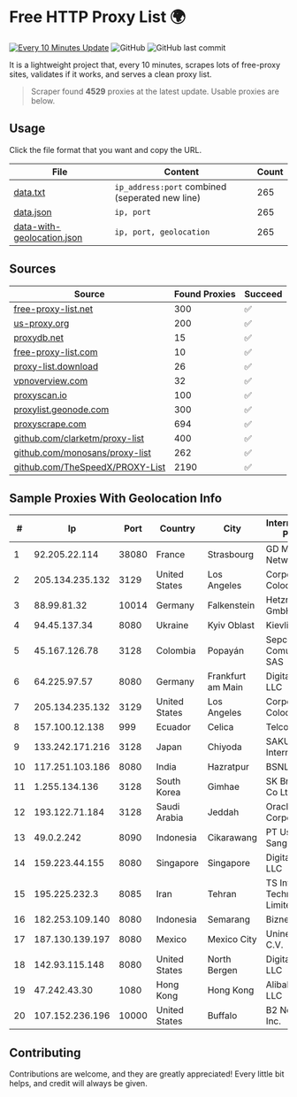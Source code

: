 
# Free HTTP Proxy List 🌍

[![Every 10 Minutes Update](https://github.com/mertguvencli/http-proxy-list/actions/workflows/main.yml/badge.svg?branch=main)](https://github.com/mertguvencli/http-proxy-list/actions/workflows/main.yml)
![GitHub](https://img.shields.io/github/license/mertguvencli/http-proxy-list)
![GitHub last commit](https://img.shields.io/github/last-commit/mertguvencli/http-proxy-list)

It is a lightweight project that, every 10 minutes, scrapes lots of free-proxy sites, validates if it works, and serves a clean proxy list.


> Scraper found **4529** proxies at the latest update. Usable proxies are below.

## Usage

Click the file format that you want and copy the URL.


|File|Content|Count|
|----|-------|-----|
|[data.txt](https://raw.githubusercontent.com/mertguvencli/http-proxy-list/main/proxy-list/data.txt)|`ip_address:port` combined (seperated new line)|265|
|[data.json](https://raw.githubusercontent.com/mertguvencli/http-proxy-list/main/proxy-list/data.json)|`ip, port`|265|
|[data-with-geolocation.json](https://raw.githubusercontent.com/mertguvencli/http-proxy-list/main/proxy-list/data-with-geolocation.json)|`ip, port, geolocation`|265|

## Sources

|Source|Found Proxies|Succeed|
|------|-------------|-------|
|[free-proxy-list.net](https://free-proxy-list.net)|300|✅|
|[us-proxy.org](https://www.us-proxy.org)|200|✅|
|[proxydb.net](http://proxydb.net)|15|✅|
|[free-proxy-list.com](https://free-proxy-list.com/?page=&port=&type%5B%5D=http&type%5B%5D=https&up_time=0&search=Search)|10|✅|
|[proxy-list.download](https://www.proxy-list.download/HTTP)|26|✅|
|[vpnoverview.com](https://vpnoverview.com/privacy/anonymous-browsing/free-proxy-servers)|32|✅|
|[proxyscan.io](https://www.proxyscan.io)|100|✅|
|[proxylist.geonode.com](https://proxylist.geonode.com/api/proxy-list?limit=300&page=1&sort_by=lastChecked&sort_type=desc&protocols=http,https)|300|✅|
|[proxyscrape.com](https://api.proxyscrape.com/v2/?request=displayproxies&protocol=http&timeout=10000&country=all&ssl=all&anonymity=all)|694|✅|
|[github.com/clarketm/proxy-list](https://raw.githubusercontent.com/clarketm/proxy-list/master/proxy-list-raw.txt)|400|✅|
|[github.com/monosans/proxy-list](https://raw.githubusercontent.com/monosans/proxy-list/main/proxies/http.txt)|262|✅|
|[github.com/TheSpeedX/PROXY-List](https://raw.githubusercontent.com/TheSpeedX/PROXY-List/master/http.txt)|2190|✅|


## Sample Proxies With Geolocation Info

|#|Ip|Port|Country|City|Internet Service Provider|
|-|--|----|-------|----|-------------------------|
|1|92.205.22.114|38080|France|Strasbourg|GD MASS Network|
|2|205.134.235.132|3129|United States|Los Angeles|Corporate Colocation Inc|
|3|88.99.81.32|10014|Germany|Falkenstein|Hetzner Online GmbH|
|4|94.45.137.34|8080|Ukraine|Kyiv Oblast|Kievline LLC|
|5|45.167.126.78|3128|Colombia|Popayán|Sepcom Comunicaciones SAS|
|6|64.225.97.57|8080|Germany|Frankfurt am Main|DigitalOcean, LLC|
|7|205.134.235.132|3129|United States|Los Angeles|Corporate Colocation Inc|
|8|157.100.12.138|999|Ecuador|Celica|Telconet S.A|
|9|133.242.171.216|3128|Japan|Chiyoda|SAKURA Internet Inc.|
|10|117.251.103.186|8080|India|Hazratpur|BSNL Internet|
|11|1.255.134.136|3128|South Korea|Gimhae|SK Broadband Co Ltd|
|12|193.122.71.184|3128|Saudi Arabia|Jeddah|Oracle Corporation|
|13|49.0.2.242|8090|Indonesia|Cikarawang|PT Usaha Adi Sanggoro|
|14|159.223.44.155|8080|Singapore|Singapore|DigitalOcean, LLC|
|15|195.225.232.3|8085|Iran|Tehran|TS Information Technology Limited|
|16|182.253.109.140|8080|Indonesia|Semarang|Biznet Metronet|
|17|187.130.139.197|8080|Mexico|Mexico City|Uninet S.A. de C.V.|
|18|142.93.115.148|8080|United States|North Bergen|DigitalOcean, LLC|
|19|47.242.43.30|1080|Hong Kong|Hong Kong|Alibaba.com LLC|
|20|107.152.236.196|10000|United States|Buffalo|B2 Net Solutions Inc.|



## Contributing

Contributions are welcome, and they are greatly appreciated! Every
little bit helps, and credit will always be given.

